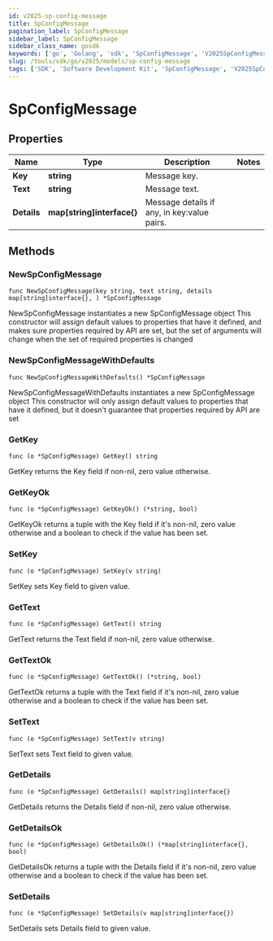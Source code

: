 ```yaml
---
id: v2025-sp-config-message
title: SpConfigMessage
pagination_label: SpConfigMessage
sidebar_label: SpConfigMessage
sidebar_class_name: gosdk
keywords: ['go', 'Golang', 'sdk', 'SpConfigMessage', 'V2025SpConfigMessage'] 
slug: /tools/sdk/go/v2025/models/sp-config-message
tags: ['SDK', 'Software Development Kit', 'SpConfigMessage', 'V2025SpConfigMessage']
---
```


# SpConfigMessage

## Properties

Name | Type | Description | Notes
------------ | ------------- | ------------- | -------------
**Key** | **string** | Message key. | 
**Text** | **string** | Message text. | 
**Details** | **map[string]interface{}** | Message details if any, in key:value pairs. | 

## Methods

### NewSpConfigMessage

`func NewSpConfigMessage(key string, text string, details map[string]interface{}, ) *SpConfigMessage`

NewSpConfigMessage instantiates a new SpConfigMessage object
This constructor will assign default values to properties that have it defined,
and makes sure properties required by API are set, but the set of arguments
will change when the set of required properties is changed

### NewSpConfigMessageWithDefaults

`func NewSpConfigMessageWithDefaults() *SpConfigMessage`

NewSpConfigMessageWithDefaults instantiates a new SpConfigMessage object
This constructor will only assign default values to properties that have it defined,
but it doesn't guarantee that properties required by API are set

### GetKey

`func (o *SpConfigMessage) GetKey() string`

GetKey returns the Key field if non-nil, zero value otherwise.

### GetKeyOk

`func (o *SpConfigMessage) GetKeyOk() (*string, bool)`

GetKeyOk returns a tuple with the Key field if it's non-nil, zero value otherwise
and a boolean to check if the value has been set.

### SetKey

`func (o *SpConfigMessage) SetKey(v string)`

SetKey sets Key field to given value.


### GetText

`func (o *SpConfigMessage) GetText() string`

GetText returns the Text field if non-nil, zero value otherwise.

### GetTextOk

`func (o *SpConfigMessage) GetTextOk() (*string, bool)`

GetTextOk returns a tuple with the Text field if it's non-nil, zero value otherwise
and a boolean to check if the value has been set.

### SetText

`func (o *SpConfigMessage) SetText(v string)`

SetText sets Text field to given value.


### GetDetails

`func (o *SpConfigMessage) GetDetails() map[string]interface{}`

GetDetails returns the Details field if non-nil, zero value otherwise.

### GetDetailsOk

`func (o *SpConfigMessage) GetDetailsOk() (*map[string]interface{}, bool)`

GetDetailsOk returns a tuple with the Details field if it's non-nil, zero value otherwise
and a boolean to check if the value has been set.

### SetDetails

`func (o *SpConfigMessage) SetDetails(v map[string]interface{})`

SetDetails sets Details field to given value.



